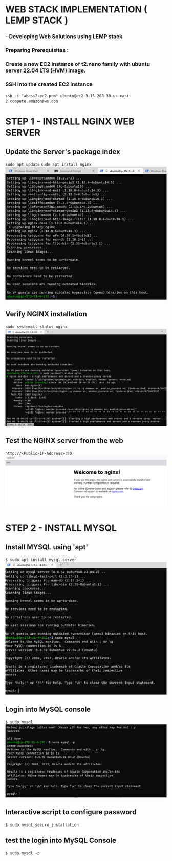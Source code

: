 # WEB STACK IMPLEMENTATION ( LEMP STACK )

### - Developing Web Solutions using LEMP stack

### Preparing Prerequisites :
### Create a new EC2 instance of t2.nano family with ubuntu server 22.04 LTS (HVM) image.


### SSH into the created EC2 instance
`ssh -i "abass2-ec2.pem" ubuntu@ec2-3-15-208-30.us-east-2.compute.amazonaws.com`

# STEP 1 - INSTALL NGINX WEB SERVER
## Update the Server's package index
`sudo apt update`
`sudo apt install nginx`
![install nginx](/images/install-nginx.PNG)

## Verify NGINX installation
`sudo systemctl status nginx`
![verify nginx](./images/verify-nginx.PNG)

## Test the NGINX server from the web
`http://<Public-IP-Address>:80`
![nginx web](./images/nginxe-web.PNG)



# STEP 2 - INSTALL MYSQL

## Install MYSQL using 'apt'
`$ sudo apt install mysql-server`
![mysql install](./images/sudo-mysql.PNG)

## Login into MySQL console
`$ sudo mysql`
![mysql login](./images/mysql-logintest.PNG)


## Interactive script to configure password
`$ sudo mysql_secure_installation`

## test the login into MySQL Console
`$ sudo mysql -p` 



